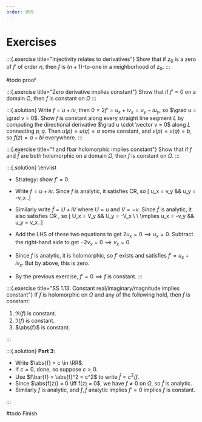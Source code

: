 ```yaml
---
order: 999
---
```


# Exercises

:::{.exercise title="Injectivity relates to derivatives"}
Show that if $z_0$ is a zero of $f'$ of order $n$, then $f$ is $(n+1)$-to-one in a neighborhood of $z_0$.
:::

#todo proof

:::{.exercise title="Zero derivative implies constant"}
Show that if $f' = 0$ on a domain $\Omega$, then $f$ is constant on $\Omega$
:::

:::{.solution}
Write $f = u + iv$, then $0 = 2 f' = u_x + iv_x = u_y - iu_y$, so $\grad u = \grad v = 0$.
Show $f$ is constant along every straight line segment $L$ by computing the directional derivative $\grad u \cdot \vector v = 0$ along $L$ connecting $p, q$.
Then $u(p) = u(q) = a$ some constant, and $v(p) = v(q) = b$, so $f(z) = a+bi$ everywhere.
:::

:::{.exercise title="f and fbar holomorphic implies constant"}
Show that if $f$ and $\bar{f}$ are both holomorphic on a domain $\Omega$, then $f$ is constant on $\Omega$.
:::

:::{.solution}
\envlist

- Strategy: show $f'=0$.
- Write $f = u + iv$. 
  Since $f$ is analytic, it satisfies CR, so 
  \[
  u_x = v_y && u_y = -v_x
  .\]

- Similarly write $\bar f = U + iV$ where $U = u$ and $V = -v$.
  Since $\bar f$ is analytic, it also satisfies CR , so
\[
U_x = V_y && U_y = -V_x \\ \\
\implies u_x = -v_y && u_y = v_x
.\]

- Add the LHS of these two equations to get $2u_x = 0 \implies u_x = 0$.
  Subtract the right-hand side to get $-2v_x = 0 \implies v_x = 0$

- Since $f$ is analytic, it is holomorphic, so $f'$ exists and satisfies $f' = u_x + iv_x$.
  But by above, this is zero.
- By the previous exercise, $f'=0 \implies f$ is constant.
:::

:::{.exercise title="SS 1.13: Constant real/imaginary/magnitude implies constant"}
If $f$ is holomorphic on $\Omega$ and any of the following hold, then $f$ is constant:

1. $\Re(f)$ is constant.
2. $\Im(f)$ is constant.
3. $\abs{f}$ is constant.

:::

:::{.solution}
**Part 3**:

- Write $\abs{f} = c \in \RR$.
- If $c=0$, done, so suppose $c>0$.
- Use $f\bar{f} = \abs{f}^2 = c^2$ to write $\bar{f}=c^2/f$.
- Since $\abs{f(z)} = 0 \iff f(z) = 0$, we have $f\neq 0$ on $\Omega$, so $\bar{f}$ is analytic.
- Similarly $f$ is analytic, and $f,\bar{f}$ analytic implies $f'=0$ implies $f$ is constant. 

:::

#todo Finish